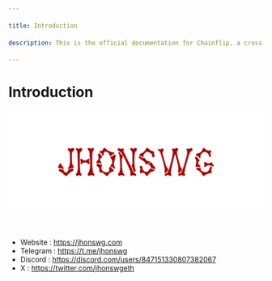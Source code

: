 ```yaml
---

title: Introduction

description: This is the official documentation for Chainflip, a cross-chain decentralised exchange, based on a proof-of-stake validator network, that uses highly efficient threshold signing schemes and a unique AMM design to offer users a maximally efficient and low friction method to trade digital assets in a totally decentralised system.

---
```


# Introduction 

![Welcome](./Image/NewBanner.png)

<br />

* Website    : https://jhonswg.com 
* Telegram   : https://t.me/jhonswg
* Discord    : https://discord.com/users/847151330807382067
* X          : https://twitter.com/jhonswgeth
